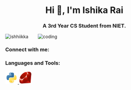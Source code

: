 <h1 align="center">Hi 👋, I'm Ishika Rai</h1>
<h3 align="center">A 3rd Year CS Student from NIET.</h3>
<img align="right" alt="coding" width="400" src="https://media1.tenor.com/m/PLIr_VkF6ywAAAAC/ghostedvpn-hacker-cat.gif">

<p align="left"> <img src="https://komarev.com/ghpvc/?username=ishhiikka&label=Profile%20views&color=0e75b6&style=flat" alt="ishhiikka" /> </p>

<h3 align="left">Connect with me:</h3>
<p align="left">
</p>

<h3 align="left">Languages and Tools:</h3>
<p align="left"> <a href="https://www.python.org" target="_blank" rel="noreferrer"> <img src="https://raw.githubusercontent.com/devicons/devicon/master/icons/python/python-original.svg" alt="python" width="40" height="40"/> </a> <a href="https://www.ruby-lang.org/en/" target="_blank" rel="noreferrer"> <img src="https://raw.githubusercontent.com/devicons/devicon/master/icons/ruby/ruby-original.svg" alt="ruby" width="40" height="40"/> </a> </p>

